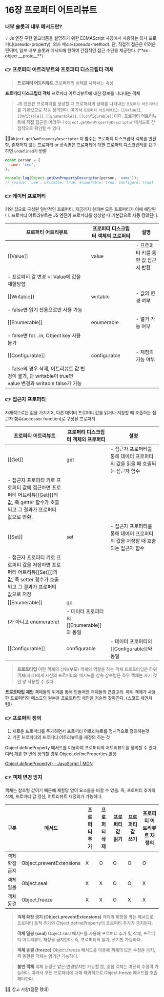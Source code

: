 # 16장 프로퍼티 어트리뷰트

### 내부 슬롯과 내부 메서드란?

<aside>
💡 Js 엔진 구현 알고리즘을 설명하기 위한 ECMAScript 사양에서 사용하는 의사 프로퍼티(pseudo-property), 의사 메소드(pseudo-method). 단, 직접적 접근은 어려운 편이며, 일부 내부 슬롯과 메서드에 한하여 간접적인 접근 수단을 제공한다. (**ex : object.__proto__**)

</aside>

### 👉 프로퍼티 어트리뷰트**와 프로퍼티 디스크립터 객체**

> **프로퍼티 어트리뷰트**
프로퍼티의 상태를 나타내는 속성

**프로퍼티 디스크립터 객체**
프로퍼티 어트리뷰트에 대한 정보를 나타내는 객체
> 

> JS 엔진은 프로퍼티를 생성할 때 프로퍼티의 상태를 나타내는 `프로퍼티 어트리뷰트`를 기본값으로 자동 정의한다.  여기서 `프로퍼티 어트리뷰트`는 `[[Value]]`, `[[Writable]]`, `[[Enumerable]]`, `[[Configurable]]`이다. 프로퍼티 어트리뷰트에 직접 접근은 어려우나 `Object.getOwnPropertyDescriptor` 메서드로 간접적으로 확인할 수 있다.
> 

🙋‍♀️`Object.getOwnPropertyDescriptor` 이 함수는 프로퍼티 디스크립터 객체를 반환함, 존재하지 않는 프로퍼티 or 상속받은 프로퍼티에 대한 프로퍼티 디스크립터를 요구하면 `undefined`가 반환

```jsx
const person = {
  name: 'Lee',
};

console.log(Object.getOwnPropertyDescriptor(person, 'name'));
// {value: 'Lee', writable: true, enumerable: true, configure: true}
```

### 👉 데이터 프로퍼티

 키와 값으로 구성된 일반적인 프로퍼티, 지금까지 살펴본 모든 프로퍼티가 이에 해당된다. 프로퍼티 어트리뷰트는 JS 엔진이 프로퍼티를 생성할 때 기본값으로 자동 정의된다.

| 프로퍼티 어트리뷰트 | 프로퍼티 디스크립터 객체의 프로퍼티 | 설명 |
| --- | --- | --- |
| [[Value]] | value | - 프로퍼티 키를 통한 값 접근 시 반환
- 프로퍼티 값 변경 시 Value에 값을 재할당함 |
| [[Writable]] | writable | - 값의 변경 여부
- false면 읽기 전용으로만 사용 가능 |
| [[Enumerable]] | enumerable | - 열거 가능 여부
- false면 for…in, Object.key 사용 불가 |
| [[Configurable]] | configurable | - 재정의 가능 여부
- false의 경우 삭제, 어트리뷰트 값 변경이 불가, 단 writable이 true면 value 변경과 writable false가 가능 |

### 👉 접근자 프로퍼티

자체적으로는 값을 가지지X, 다른 데이터 프로퍼티 값을 읽거나 저장할 때 호출하는 접근자 함수(accessor function)로 구성된 프로퍼티

| 프로퍼티 어트리뷰트 | 프로퍼티 디스크립터 객체의 프로퍼티 | 설명 |
| --- | --- | --- |
| [[Get]] | get | - 접근자 프로퍼티를 통해 데이터 프로퍼티의 값을 읽을 때 호출되는 접근자 함수
- 접근자 프로퍼티 키로 프로퍼티 값에 접근하면 프로퍼티 어트리뷰[[Get]]]의 값, 즉 getter 함수가 호출되고 그 결과가 프로퍼티 값으로 반환. |
| [[Set]] | set | - 접근자 프로퍼티를 통해 데이터 프로퍼티의 값을 저장할 때 호출되는 접근자 함수
- 접근자 프로퍼티 키로 프로퍼티 값을 저장하면 프로퍼티 어트리뷰[[Set]]]의 값, 즉 setter 함수가 호출되고 그 결과가 프로퍼티 값으로 저장 |
| [[Enumerable]] | go
(가 아니고 enumerable) | - 데이터 프로퍼티의 [[Enumerable]]와 동일 |
| [[Configurable]] | configurable | - 데이터 프로퍼티의 [[Configurable]]와 동일 |

> **프로토타입**
어떤 객체의 상위(부모) 객체의 역할을 하는 객체
프로토타입은 하위 객체(자식)에게 자신의 프로퍼티와 메서드를 상속
상속받은 하위 객체는 자기 것인 양 사용할 수 있다

**프로토타입 체인**
객체들의 위계를 통해 만들어진 객체들의 연결고리. 하위 객체가 사용한 프로퍼티와 메소드의 원본을 프로토타입 체인을 거슬러 찾아간다.
(스코프 체인처럼!)
> 

### 👉 프로퍼티 정의

1. 새로운 프로퍼티를 주가하면서 프로퍼티 어트리뷰트를 명시적으로 정의하는것
2. 기존 프로퍼티의 프로퍼티 어트리뷰트를 재정의 하는 것

 Object.defineProperty 메서드를 이용하여 프로퍼티의 어트리뷰트를 정의할 수 있다. 여러 개를 한 번에 정의할 경우 Object.defineProperties 활용

[Object.defineProperty() - JavaScript | MDN](https://developer.mozilla.org/ko/docs/Web/JavaScript/Reference/Global_Objects/Object/defineProperty)

### 👉 객체 변경 방지

객체는 참조형 값이기 때문에 재할당 없이 요소들을 바꿀 수 있음. 
즉, 프로퍼티 추가와 삭제, 프로퍼티 값 갱신, 어트리뷰트 재정의가 가능하다.

| 구분 | 메서드 | 프로퍼티 추가 | 프로퍼티 삭제 | 프로퍼티 값 읽기 | 프로퍼티 값 쓰기 | 프로퍼티 어트리뷰트 재정의 |
| --- | --- | --- | --- | --- | --- | --- |
| 객체 확장 금지 | Object.preventExtensions | X | O | O | O | O |
| 객체 밀봉 | Object.seal | X | X | O | O | X |
| 객체 동결 | Object.freeze | X | X | O | X | X |

> **객체 확장 금지 (Object.preventExtensions)**
객체의 확장을 막는 메서드로, 프로퍼티 동적 추가와 Object.defineProperty의 프로퍼티 추가가 금지된다.
> 

> **객체 밀봉 (seal)**
Object.seal 매서드를 사용해 프로퍼티 추가 및 삭제, 프로퍼티 어트리뷰트 재정을 금지한다. 즉, 프로퍼티의 읽기, 쓰기만 가능하다.
> 

> **객체 동결 (freeze)**
Object.freeze 메서드를 이용해 객체의 모든 수정을 금지, 즉 동결된 객체는 읽기만 가능하다.
> 

> **불변 객체**
객체 동결은 얕은 변경방지만 가능할 뿐, 중첩 객체는 여전히 수정이 가능하다. 따라서 모든 프로퍼티에 대해 재귀적으로 Object.freeze 메서드를 호출해야한다.
> 

🙋‍♀️ 참고 사항(질문 형태)